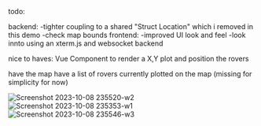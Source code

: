 todo:

backend:
-tighter coupling to a shared "Struct Location" which i removed in this demo
-check map bounds 
frontend:
-improved UI look and feel
-look innto using an xterm.js and websocket backend

nice to haves:
Vue Component to render a X,Y plot and position the rovers


have the map have a list of rovers currently plotted on the map (missing for simplicity for now)

![Screenshot 2023-10-08 235520-w2](https://github.com/mlzummo/dealeron-nasa/assets/58648710/d7a35646-cc7e-4086-83ab-38b92b6b2d04)
![Screenshot 2023-10-08 235353-w1](https://github.com/mlzummo/dealeron-nasa/assets/58648710/d1338132-b41b-4a8c-b591-9a36d9fa428c)
![Screenshot 2023-10-08 235546-w3](https://github.com/mlzummo/dealeron-nasa/assets/58648710/c9b076a2-4c78-4e2c-867d-ea4d922c57f0)






